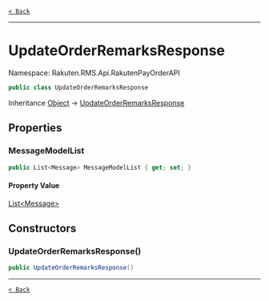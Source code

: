 [`< Back`](./)

---

# UpdateOrderRemarksResponse

Namespace: Rakuten.RMS.Api.RakutenPayOrderAPI

```csharp
public class UpdateOrderRemarksResponse
```

Inheritance [Object](https://docs.microsoft.com/en-us/dotnet/api/system.object) → [UpdateOrderRemarksResponse](./rakuten.rms.api.rakutenpayorderapi.updateorderremarksresponse)

## Properties

### **MessageModelList**

```csharp
public List<Message> MessageModelList { get; set; }
```

#### Property Value

[List&lt;Message&gt;](https://docs.microsoft.com/en-us/dotnet/api/system.collections.generic.list-1)<br>

## Constructors

### **UpdateOrderRemarksResponse()**

```csharp
public UpdateOrderRemarksResponse()
```

---

[`< Back`](./)
